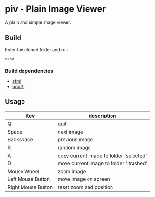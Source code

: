 # piv - Plain Image Viewer

A plain and simple image viewer.

## Build

Enter the cloned folder and run
```
make
```

### Build dependencies

* [sfml](https://www.sfml-dev.org)
* [boost](https://www.boost.org)

## Usage

Key | description
--- | ---
Q | quit
Space | next image
Backspace | previous image
R | random image
A | copy current image to folder 'selected'
D | move current image to folder '.trashed'
Mouse Wheel | zoom image
Left Mouse Button | move image on screen
Right Mouse Button | reset zoom and position
